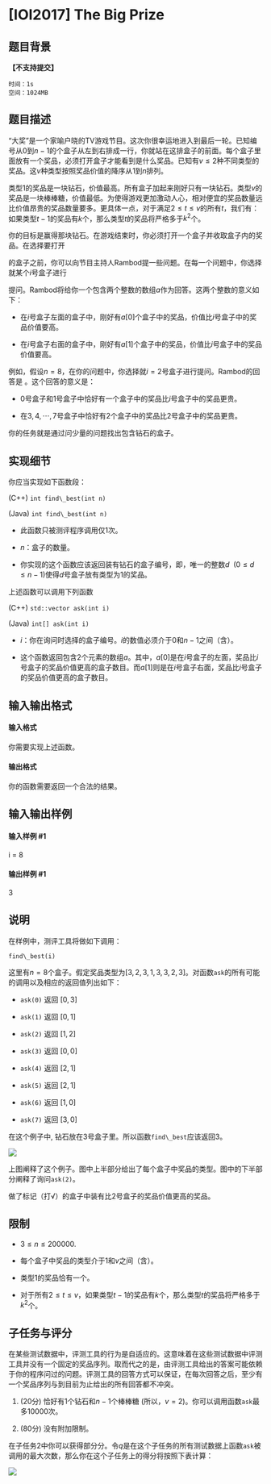 
# [IOI2017] The Big Prize
## 题目背景
**【不支持提交】**

```plain
时间：1s
空间：1024MB
```
## 题目描述
“大奖”是一个家喻户晓的TV游戏节目。这次你很幸运地进入到最后一轮。已知编号从$0$到$n-1$的个盒子从左到右排成一行，你就站在这排盒子的前面。每个盒子里面放有一个奖品，必须打开盒子才能看到是什么奖品。已知有$v\leqslant 2$种不同类型的奖品。这$v$种类型按照奖品价值的降序从$1$到$n$排列。

类型$1$的奖品是一块钻石，价值最高。所有盒子加起来刚好只有一块钻石。类型$v$的奖品是一块棒棒糖，价值最低。为使得游戏更加激动人心，相对便宜的奖品数量远比价值昂贵的奖品数量要多。更具体一点，对于满足$2\leqslant t \leqslant v$的所有$t$，我们有： 如果类型$t-1$的奖品有$k$个，那么类型$t$的奖品将严格多于$k^2$个。

你的目标是赢得那块钻石。在游戏结束时，你必须打开一个盒子并收取盒子内的奖品。在选择要打开

的盒子之前，你可以向节目主持人Rambod提一些问题。在每一个问题中，你选择就某个$i$号盒子进行

提问。Rambod将给你一个包含两个整数的数组$a$作为回答。这两个整数的意义如下：

- 在$i$号盒子左面的盒子中，刚好有$a[0]$个盒子中的奖品，价值比$i$号盒子中的奖品价值要高。

- 在$i$号盒子右面的盒子中，刚好有$a[1]$个盒子中的奖品，价值比$i$号盒子中的奖品价值要高。

例如，假设$n=8$，在你的问题中，你选择就$i=2$号盒子进行提问。Rambod的回答是 。这个回答的意义是：

- $0$号盒子和$1$号盒子中恰好有一个盒子中的奖品比$i$号盒子中的奖品更贵。

- 在$3,4,\cdots ,7$号盒子中恰好有$2$个盒子中的奖品比$2$号盒子中的奖品更贵。

你的任务就是通过问少量的问题找出包含钻石的盒子。


## 实现细节

你应当实现如下函数段：

(C++) `int find\_best(int n)`

(Java) `int find\_best(int n)`

- 此函数只被测评程序调用仅$1$次。

- $n$：盒子的数量。

- 你实现的这个函数应该返回装有钻石的盒子编号，即，唯一的整数$d\ \ (0\leqslant d \leqslant n-1)$使得$d$号盒子放有类型为$1$的奖品。


上述函数可以调用下列函数

(C++) `std::vector ask(int i)`

(Java) `int[] ask(int i)`

- $i$：你在询问时选择的盒子编号。$i$的数值必须介于$0$和$n-1$之间（含）。

- 这个函数返回包含$2$个元素的数组$a$。其中，$a[0]$是在$i$号盒子的左面，奖品比$i$号盒子的奖品价值更高的盒子数目。而$a[1]$则是在$i$号盒子右面，奖品比$i$号盒子的奖品价值更高的盒子数目。

## 输入输出格式
#### 输入格式

你需要实现上述函数。

#### 输出格式

你的函数需要返回一个合法的结果。

## 输入输出样例
#### 输入样例 #1
i = 8
#### 输出样例 #1
3
## 说明
在样例中，测评工具将做如下调用：

`find\_best(i)`

这里有$n=8$个盒子。假定奖品类型为$[3,2,3,1,3,3,2,3]$。对函数`ask`的所有可能的调用以及相应的返回值列出如下：

- `ask(0)` 返回 $[0,3]$

- `ask(1)` 返回 $[0,1]$

- `ask(2)` 返回 $[1,2]$

- `ask(3)` 返回 $[0,0]$

- `ask(4)` 返回 $[2,1]$

- `ask(5)` 返回 $[2,1]$

- `ask(6)` 返回 $[1,0]$

- `ask(7)` 返回 $[3,0]$

在这个例子中, 钻石放在$3$号盒子里。所以函数`find\_best`应该返回$3$。

 ![](https://cdn.luogu.com.cn/upload/pic/6728.png) 

上图阐释了这个例子。图中上半部分给出了每个盒子中奖品的类型。图中的下半部分阐释了询问`ask(2)`。

做了标记（打√）的盒子中装有比$2$号盒子的奖品价值更高的奖品。


## 限制

- $3\leqslant n \leqslant 200000$.

- 每个盒子中奖品的类型介于$1$和$v$之间（含）。

- 类型$1$的奖品恰有一个。

- 对于所有$2\leqslant t \leqslant v$，如果类型$t-1$的奖品有$k$个，那么类型$t$的奖品将严格多于$k^2$个。


## 子任务与评分

在某些测试数据中，评测工具的行为是自适应的。这意味着在这些测试数据中评测工具并没有一个固定的奖品序列。取而代之的是，由评测工具给出的答案可能依赖于你的程序问过的问题。评测工具的回答方式可以保证，在每次回答之后，至少有一个奖品序列与到目前为止给出的所有回答都不冲突。


1.  ($20$分) 恰好有$1$个钻石和$n-1$个棒棒糖 (所以，$v=2$)。你可以调用函数`ask`最多$10000$次。

2.  ($80$分) 没有附加限制。


在子任务2中你可以获得部分分。令$q$是在这个子任务的所有测试数据上函数`ask`被调用的最大次数，那么你在这个子任务上的得分将按照下表计算：

![](https://cdn.luogu.com.cn/upload/pic/6729.png)

 